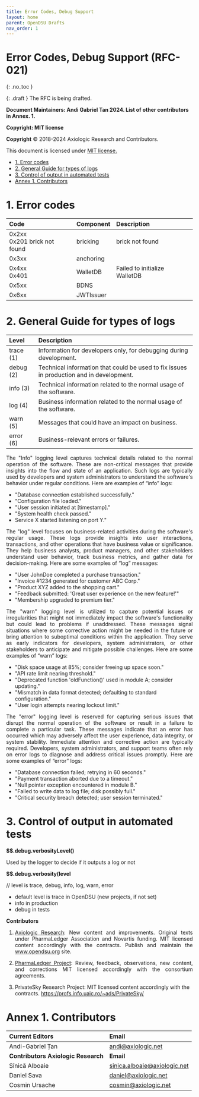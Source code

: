 ```yaml
---
title: Error Codes, Debug Support
layout: home
parent: OpenDSU Drafts
nav_order: 1
---
```



# **Error Codes, Debug Support (RFC-021)**
{: .no_toc }

{: .draft }
The RFC is being drafted.

**Document Maintainers: Andi Gabriel Tan 2024. List of other contributors in Annex. 1.**

**Copyright: MIT license**

 **Copyright** © 2018-2024 Axiologic Research and Contributors.

This document is licensed under [MIT license.](https://en.wikipedia.org/wiki/MIT_License)

<!-- TOC -->
* [1. Error codes](#1-error-codes)
* [2. General Guide for types of logs](#2-general-guide-for-types-of-logs)
* [3. Control of output in automated tests](#2-control-of-output-in-automated-tests)
* [Annex 1. Contributors](#annex-1-contributors)
<!-- TOC -->


# **1. Error codes**


| **Code**                           | **Component**  | **Description**               |
|:-----------------------------------|:---------------|:------------------------------|
| 0x2xx <br/> 0x201 brick not found  | bricking       | brick not found               |
| 0x3xx                              | anchoring      |                               |
| 0x4xx <br/> 0x401                  | WalletDB       | Failed to initialize WalletDB |
| 0x5xx                              | BDNS           |                               |
| 0x6xx                              | JWTIssuer      |                               |

# **2. General Guide for types of logs**

| Level     | Description                                                                              |
|:----------|:-----------------------------------------------------------------------------------------|
| trace (1) | Information for developers only, for debugging during development.                       |
| debug (2) | Technical information that could be used to fix issues in production and in development. |
| info (3)  | Technical information related to the normal usage of the software.                       |
| log (4)   | Business information related to the normal usage of the software.                        |
| warn (5)  | Messages that could have an impact on business.                                          |
| error (6) | Business-relevant errors or failures.                                                    |


<p style='text-align: justify;'>The "Info" logging level captures technical details related to the normal operation of the software. These are non-critical messages that provide insights into the flow and state of an application. Such logs are typically used by developers and system administrators to understand the software's behavior under regular conditions. Here are examples of “info” logs:
</p>

* "Database connection established successfully."
* "Configuration file loaded."
* "User session initiated at [timestamp]."
* "System health check passed."
* Service X started listening on port Y."

<p style='text-align: justify;'>The "log" level focuses on business-related activities during the software's regular usage. These logs provide insights into user interactions, transactions, and other operations that have business value or significance. They help business analysts, product managers, and other stakeholders understand user behavior, track business metrics, and gather data for decision-making. Here are some examples of “log” messages:
</p>

* "User JohnDoe completed a purchase transaction."
* "Invoice #1234 generated for customer ABC Corp."
* "Product XYZ added to the shopping cart."
* "Feedback submitted: 'Great user experience on the new feature!'"
* "Membership upgraded to premium tier."

<p style='text-align: justify;'>The "warn" logging level is utilized to capture potential issues or irregularities that might not immediately impact the software's functionality but could lead to problems if unaddressed. These messages signal situations where some corrective action might be needed in the future or bring attention to suboptimal conditions within the application. They serve as early indicators for developers, system administrators, or other stakeholders to anticipate and mitigate possible challenges. Here are some examples of “warn” logs:
</p>

* "Disk space usage at 85%; consider freeing up space soon."
* "API rate limit nearing threshold."
* "Deprecated function 'oldFunction()' used in module A; consider updating."
* "Mismatch in data format detected; defaulting to standard configuration."
* "User login attempts nearing lockout limit."

<p style='text-align: justify;'>The "error" logging level is reserved for capturing serious issues that disrupt the normal operation of the software or result in a failure to complete a particular task. These messages indicate that an error has occurred which may adversely affect the user experience, data integrity, or system stability. Immediate attention and corrective action are typically required. Developers, system administrators, and support teams often rely on error logs to diagnose and address critical issues promptly. Here are some examples of “error” logs:
</p>

* "Database connection failed; retrying in 60 seconds."
* "Payment transaction aborted due to a timeout."
* "Null pointer exception encountered in module B."
* "Failed to write data to log file; disk possibly full."
* "Critical security breach detected; user session terminated."

# **3. Control of output in automated tests**

**$$.debug.verbosityLevel()**

Used by the logger to decide if it outputs a log or not

**$$.debug.verbosity(level**

// level  is trace, debug, info, log, warn, error
- default level is trace in OpenDSU (new projects, if not set)
- info in production
- debug in tests



**Contributors**

1. <p style='text-align: justify;'><a href="https://www.axiologic.net/">Axiologic Research</a>: New content and improvements. Original texts under PharmaLedger Association and Novartis funding. MIT licensed content accordingly with the contracts. Publish and maintain the <a href="https://www.opendsu.org/">www.opendsu.org</a> site.

2. <p style='text-align: justify;'><a href="https://pharmaledger.org/">PharmaLedger Project</a>: Review, feedback, observations, new content, and corrections MIT licensed accordingly with the consortium agreements.

3. PrivateSky Research Project: MIT licensed content accordingly with the contracts. 
<a href="https://profs.info.uaic.ro/~ads/PrivateSky/"> https://profs.info.uaic.ro/~ads/PrivateSky/</a>


# **Annex 1. Contributors**

| **Current Editors**                   | **Email**                                         |
|:--------------------------------------|:--------------------------------------------------|
| Andi-Gabriel Țan                      | andi@axiologic.net                                |
| **Contributors Axiologic Research**   | **Email**                                         |
| Sînică Alboaie                        | sinica.alboaie@axiologic.net                      |
| Daniel Sava                           | daniel@axiologic.net                              |
| Cosmin Ursache                        | cosmin@axiologic.net                              |





